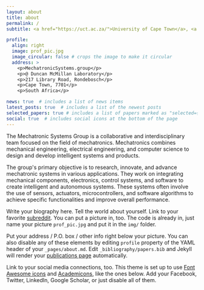 ```yaml
---
layout: about
title: about
permalink: /
subtitle: <a href="https://uct.ac.za/">University of Cape Town</a>, <a href="https://ebe.uct.ac.za/departments-departmental-overview/department-mechanical-engineering">Department of Mechanical Engineering</a>

profile:
  align: right
  image: prof_pic.jpg
  image_circular: false # crops the image to make it circular
  address: >
    <p>MechatronicSystems.group</p>
    <p>@ Duncan McMillan Laboratory</p>
    <p>217 Library Road, Rondebosch</p>
    <p>Cape Town, 7701</p>
    <p>South Africa</p>

news: true  # includes a list of news items
latest_posts: true  # includes a list of the newest posts
selected_papers: true # includes a list of papers marked as "selected={true}"
social: true  # includes social icons at the bottom of the page
---
```

The Mechatronic Systems Group is a collaborative and interdisciplinary team focused on the field of mechatronics. Mechatronics combines mechanical engineering, electrical engineering, and computer science to design and develop intelligent systems and products.

The group's primary objective is to research, innovate, and advance mechatronic systems in various applications. They work on integrating mechanical components, electronics, control systems, and software to create intelligent and autonomous systems. These systems often involve the use of sensors, actuators, microcontrollers, and software algorithms to achieve specific functionalities and improve overall performance.

Write your biography here. Tell the world about yourself. Link to your favorite [subreddit](http://reddit.com). You can put a picture in, too. The code is already in, just name your picture `prof_pic.jpg` and put it in the `img/` folder.

Put your address / P.O. box / other info right below your picture. You can also disable any of these elements by editing `profile` property of the YAML header of your `_pages/about.md`. Edit `_bibliography/papers.bib` and Jekyll will render your [publications page](/al-folio/publications/) automatically.

Link to your social media connections, too. This theme is set up to use [Font Awesome icons](http://fortawesome.github.io/Font-Awesome/) and [Academicons](https://jpswalsh.github.io/academicons/), like the ones below. Add your Facebook, Twitter, LinkedIn, Google Scholar, or just disable all of them.
